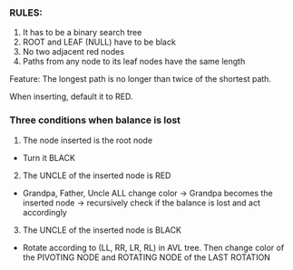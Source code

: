 ### RULES:
1. It has to be a binary search tree
2. ROOT and LEAF (NULL) have to be black
3. No two adjacent red nodes
4. Paths from any node to its leaf nodes have the same length


Feature: 
The longest path is no longer than twice of the shortest path.


When inserting, default it to RED.

### Three conditions when balance is lost

1. The node inserted is the root node
- Turn it BLACK
2. The UNCLE of the inserted node is RED
- Grandpa, Father, Uncle  ALL change color -> Grandpa becomes the inserted node -> recursively check if the balance is lost and act accordingly
3. The UNCLE of the inserted node is BLACK
- Rotate according to (LL, RR, LR, RL) in AVL tree. Then change color of the PIVOTING NODE and ROTATING NODE of the LAST ROTATION

